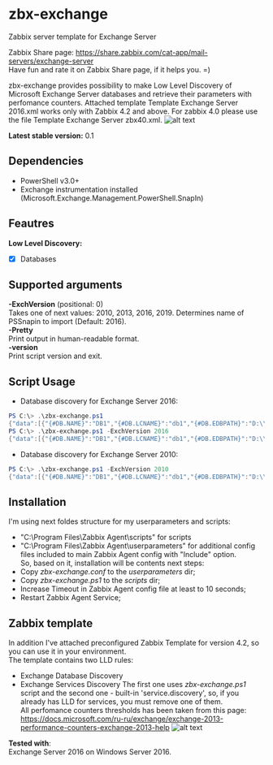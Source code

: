 # zbx-exchange
Zabbix server template for Exchange Server

Zabbix Share page: https://share.zabbix.com/cat-app/mail-servers/exchange-server  
Have fun and rate it on Zabbix Share page, if it helps you. =)

zbx-exchange provides possibility to make Low Level Discovery of Microsoft Exchange Server databases and retrieve their parameters with perfomance counters. Attached template Template Exchange Server 2016.xml works only with Zabbix 4.2 and above. For zabbix 4.0 please use the file Template Exchange Server zbx40.xml.
![alt text](https://pp.userapi.com/c850236/v850236406/167612/iavSvt1GcLA.jpg)  

**Latest stable version:** 0.1  

## Dependencies
 - PowerShell v3.0+
 - Exchange instrumentation installed (Microsoft.Exchange.Management.PowerShell.SnapIn)

## Feautres  
**Low Level Discovery:**
 - [x] Databases

## Supported arguments  
**-ExchVersion** (positional: 0)  
Takes one of next values: 2010, 2013, 2016, 2019. Determines name of PSSnapin to import (Default: 2016).  
**-Pretty**  
Print output in human-readable format.  
**-version**  
Print script version and exit.  

## Script Usage 
- Database discovery for Exchange Server 2016:
```powershell
PS C:\> .\zbx-exchange.ps1
{"data":[{"{#DB.NAME}":"DB1","{#DB.LCNAME}":"db1","{#DB.EDBPATH}":"D:\\Databases\\DB 1.edb"}, ... ]}
PS C:\> .\zbx-exchange.ps1 -ExchVersion 2016
{"data":[{"{#DB.NAME}":"DB1","{#DB.LCNAME}":"db1","{#DB.EDBPATH}":"D:\\Databases\\DB 1.edb"}, ... ]}
```
- Database discovery for Exchange Server 2010:
```powershell
PS C:\> .\zbx-exchange.ps1 -ExchVersion 2010
{"data":[{"{#DB.NAME}":"DB1","{#DB.LCNAME}":"db1","{#DB.EDBPATH}":"D:\\Databases\\DB 1.edb"}, ... ]}
```

## Installation
I'm using next foldes structure for my userparameters and scripts:
- "C:\Program Files\Zabbix Agent\scripts" for scripts
- "C:\Program Files\Zabbix Agent\userparameters" for additional config files included to main Zabbix Agent config with "Include" option.  
So, based on it, installation will be contents next steps:  
- Copy _zbx-exchange.conf_ to the _userparameters_ dir;
- Copy _zbx-exchange.ps1_ to the _scripts_ dir;
- Increase Timeout in Zabbix Agent config file at least to 10 seconds;
- Restart Zabbix Agent Service;

## Zabbix template
In addition I've attached preconfigured Zabbix Template for version 4.2, so you can use it in your environment.  
The template contains two LLD rules:
  - Exchange Database Discovery
  - Exchange Services Discovery
The first one uses _zbx-exchange.ps1_ script and the second one - built-in 'service.discovery', so, if you already has LLD for services, you must remove one of them.  
All perfomance counters thresholds has been taken from this page:  
https://docs.microsoft.com/ru-ru/exchange/exchange-2013-performance-counters-exchange-2013-help
![alt text](https://pp.userapi.com/c850236/v850236406/167648/tcaEMpfZjmk.jpg)

**Tested with**:  
Exchange Server 2016 on Windows Server 2016.
